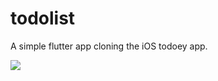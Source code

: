 # todolist

A simple flutter app cloning the iOS todoey app.



![](https://github.com/masnun-siam/Todo-List-App/blob/master/20200513_022522.gif)
